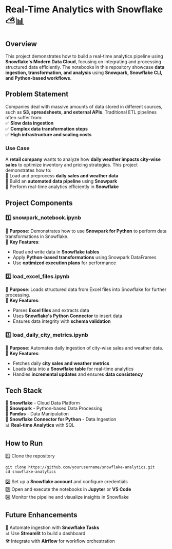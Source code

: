
# Real-Time Analytics with Snowflake ⛅📊  

## Overview  
This project demonstrates how to build a real-time analytics pipeline using **Snowflake's Modern Data Cloud**, focusing on integrating and processing structured data efficiently. The notebooks in this repository showcase **data ingestion, transformation, and analysis** using **Snowpark, Snowflake CLI, and Python-based workflows**.  

## Problem Statement  
Companies deal with massive amounts of data stored in different sources, such as **S3, spreadsheets, and external APIs**. Traditional ETL pipelines often suffer from:  
✅ **Slow data ingestion**  
✅ **Complex data transformation steps**  
✅ **High infrastructure and scaling costs**  

### Use Case  
A **retail company** wants to analyze how **daily weather impacts city-wise sales** to optimize inventory and pricing strategies. This project demonstrates how to:  
🔹 Load and preprocess **daily sales and weather data**  
🔹 Build an **automated data pipeline** using **Snowpark**  
🔹 Perform real-time analytics efficiently in **Snowflake**  

## Project Components  

### 1️⃣ **snowpark_notebook.ipynb**  
📌 **Purpose**: Demonstrates how to use **Snowpark for Python** to perform data transformations in Snowflake.  
📌 **Key Features**:  
- Read and write data in **Snowflake tables**  
- Apply **Python-based transformations** using Snowpark DataFrames  
- Use **optimized execution plans** for performance  

### 2️⃣ **load_excel_files.ipynb**  
📌 **Purpose**: Loads structured data from Excel files into Snowflake for further processing.  
📌 **Key Features**:  
- Parses **Excel files** and extracts data  
- Uses **Snowflake's Python Connector** to insert data  
- Ensures data integrity with **schema validation**  

### 3️⃣ **load_daily_city_metrics.ipynb**  
📌 **Purpose**: Automates daily ingestion of city-wise sales and weather data.  
📌 **Key Features**:  
- Fetches daily **city sales and weather metrics**  
- Loads data into a **Snowflake table** for real-time analytics  
- Handles **incremental updates** and ensures **data consistency**  



## Tech Stack  
🚀 **Snowflake** - Cloud Data Platform  
🐍 **Snowpark** - Python-based Data Processing  
📂 **Pandas** - Data Manipulation  
🔗 **Snowflake Connector for Python** - Data Ingestion  
📊 **Real-time Analytics** with SQL  

## How to Run  
1️⃣ Clone the repository  
```
git clone https://github.com/yourusername/snowflake-analytics.git
cd snowflake-analytics
```  
2️⃣ Set up a **Snowflake account** and configure credentials  
3️⃣ Open and execute the notebooks in **Jupyter** or **VS Code**  
4️⃣ Monitor the pipeline and visualize insights in Snowflake  

## Future Enhancements  
🚀 Automate ingestion with **Snowflake Tasks**  
📊 Use **Streamlit** to build a dashboard  
🛠️ Integrate with **Airflow** for workflow orchestration  
